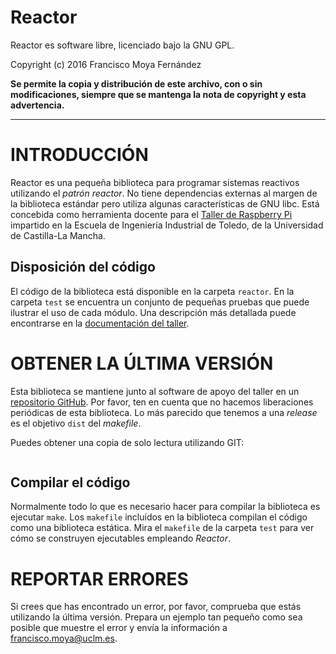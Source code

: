 Reactor
=======

Reactor es software libre, licenciado bajo la GNU GPL.

Copyright (c) 2016 Francisco Moya Fernández

**Se permite la copia y distribución de este archivo, con o sin
modificaciones, siempre que se mantenga la nota de copyright y esta
advertencia.**

-------------------------------------------------------------------

INTRODUCCIÓN
============

Reactor es una pequeña biblioteca para programar sistemas reactivos
utilizando el *patrón reactor*.  No tiene dependencias externas al
margen de la biblioteca estándar pero utiliza algunas características
de GNU libc.  Está concebida como herramienta docente para el [Taller
de Raspberry Pi][] impartido en la Escuela de Ingeniería Industrial de
Toledo, de la Universidad de Castilla-La Mancha.

  [Taller de Raspberry Pi]: https://sites.google.com/site/tallerraspberrypi/


Disposición del código
----------------------

El código de la biblioteca está disponible en la carpeta `reactor`. En
la carpeta `test` se encuentra un conjunto de pequeñas pruebas que
puede ilustrar el uso de cada módulo.  Una descripción más detallada
puede encontrarse en la [documentación del
taller](https://www.gitbook.com/book/franciscomoya/taller-de-raspberry-pi).


OBTENER LA ÚLTIMA VERSIÓN
=========================

Esta biblioteca se mantiene junto al software de apoyo del taller en
un [repositorio GitHub][].  Por favor, ten en cuenta que no hacemos
liberaciones periódicas de esta biblioteca.  Lo más parecido que
tenemos a una *release* es el objetivo `dist` del *makefile*.

  [repositorio GitHub]: https://github.com/FranciscoMoya/rpi-src

Puedes obtener una copia de solo lectura utilizando GIT:

``` git clone git@github.com:FranciscoMoya/rpi-src.git
```


Compilar el código
------------------

Normalmente todo lo que es necesario hacer para compilar la biblioteca
es ejecutar `make`.  Los `makefile` incluídos en la biblioteca
compilan el código como una biblioteca estática.  Mira el `makefile`
de la carpeta `test` para ver cómo se construyen ejecutables empleando
*Reactor*.



REPORTAR ERRORES
================

Si crees que has encontrado un error, por favor, comprueba que estás
utilizando la última versión.  Prepara un ejemplo tan pequeño como sea
posible que muestre el error y envía la información a
francisco.moya@uclm.es.
